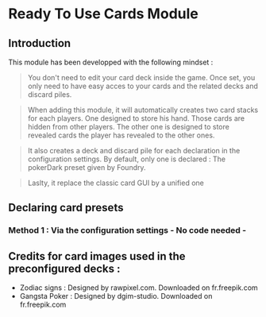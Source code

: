 # Ready To Use Cards Module

## Introduction

This module has been developped with the following mindset : 

> You don't need to edit your card deck inside the game. Once set, you only need to have easy acces to your cards and the related decks and discard piles.

> When adding this module, it will automatically creates two card stacks for each players. One designed to store his hand. Those cards are hidden from other players. The other one is designed to store revealed cards the player has revealed to the other ones.

> It also creates a deck and discard pile for each declaration in the configuration settings. By default, only one is declared : The pokerDark preset given by Foundry.

> Laslty, it replace the classic card GUI by a unified one

## Declaring card presets

### Method 1 : Via the configuration settings - No code needed -






## Credits for card images used in the preconfigured decks : 

- Zodiac signs : Designed by rawpixel.com. Downloaded on fr.freepik.com
- Gangsta Poker : Designed by dgim-studio. Downloaded on fr.freepik.com
